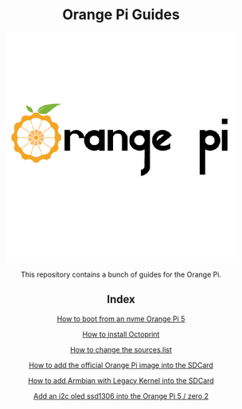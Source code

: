 <div align="center">
<h1>Orange Pi Guides</h1>
<img src="./assets/orangepi-logo.png" alt="orange pi logo"/>
</div>

<div align="center">

This repository contains a bunch of guides for the Orange Pi.

## Index

<a href="./nvme">How to boot from an nvme Orange Pi 5</a>

<a href="./octoprint.md">How to install Octoprint</a>

<a href="./sources.md">How to change the sources.list</a>

<a href="./english_opiz2_official.md">How to add the official Orange Pi image into the SDCard</a>

<a href="./english_orange_pi_zero2_legacy.md">How to add Armbian with Legacy Kernel into the SDCard</a>

<a href="./oled_ssd1306/english_oled.md">Add an i2c oled ssd1306 into the Orange Pi 5 / zero 2</a>

</div>
